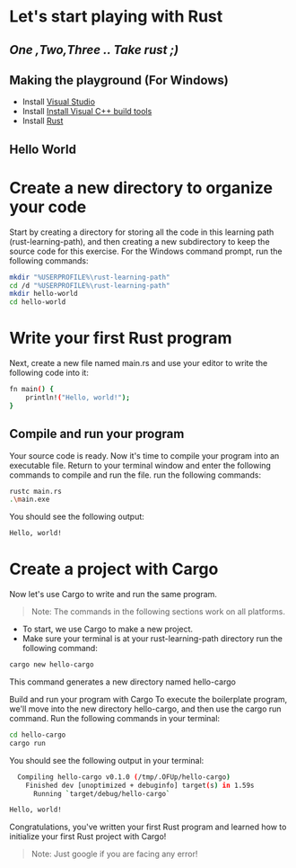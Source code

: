 # Let's start playing with Rust
## _One ,Two,Three .. Take rust ;)_





## Making the playground (For Windows)

- Install   [Visual Studio](https://code.visualstudio.com/download)
- Install   [Install Visual C++ build tools](https://visualstudio.microsoft.com/visual-cpp-build-tools/)
- Install [Rust](https://rustup.rs/)

## Hello World

# Create a new directory to organize your code
Start by creating a directory for storing all the code in this learning path (rust-learning-path), and then creating a new subdirectory to keep the source code for this exercise.
For the Windows command prompt, run the following commands:

```sh
mkdir "%USERPROFILE%\rust-learning-path"
cd /d "%USERPROFILE%\rust-learning-path"
mkdir hello-world
cd hello-world
```

# Write your first Rust program
Next, create a new file named main.rs and use your editor to write the following code into it:
```sh
fn main() {
	println!("Hello, world!");
}
```
## Compile and run your program
Your source code is ready. Now it's time to compile your program into an executable file. Return to your terminal window and enter the following commands to compile and run the file.
 run the following commands:
```sh
rustc main.rs
.\main.exe
```
You should see the following output:
```sh
Hello, world!
```
# Create a project with Cargo
Now let's use Cargo to write and run the same program.

> Note: The commands in the following sections work on all platforms.

- To start, we use Cargo to make a new project.
- Make sure your terminal is at your rust-learning-path directory
run the following command:
```sh
cargo new hello-cargo
```
This command generates a new directory named hello-cargo 

Build and run your program with Cargo
To execute the boilerplate program, we'll move into the new directory hello-cargo, and then use the cargo run command.
Run the following commands in your terminal:
```sh
cd hello-cargo
cargo run
```
You should see the following output in your terminal:
```sh
  Compiling hello-cargo v0.1.0 (/tmp/.OFUp/hello-cargo)
    Finished dev [unoptimized + debuginfo] target(s) in 1.59s
      Running `target/debug/hello-cargo`

Hello, world!
```
Congratulations, you've written your first Rust program and learned how to initialize your first Rust project with Cargo!



> Note: Just google if you are facing any error!

